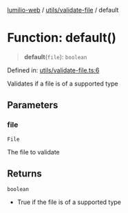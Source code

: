 [lumilio-web](../../../modules.md) / [utils/validate-file](../index.md) / default

# Function: default()

> **default**(`file`): `boolean`

Defined in: [utils/validate-file.ts:6](https://github.com/EdwinZhanCN/Lumilio-Photos/blob/b3425e71774123fa6b07d528432324028816c356/web/src/utils/validate-file.ts#L6)

Validates if a file is of a supported type

## Parameters

### file

`File`

The file to validate

## Returns

`boolean`

- True if the file is of a supported type
